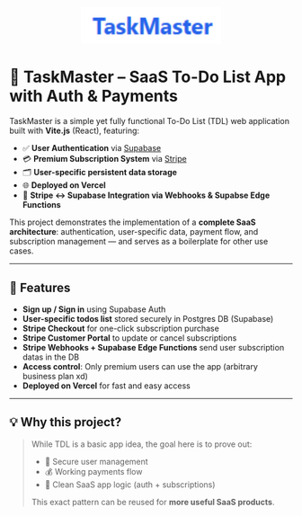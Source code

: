 <p align="center">
  <img src="TaskMasterLogo.png" alt="TaskMaster Logo" width="250"/>
</p>

# 📝 TaskMaster – SaaS To-Do List App with Auth & Payments

TaskMaster is a simple yet fully functional To-Do List (TDL) web application built with **Vite.js** (React), featuring:

- ✅ **User Authentication** via [Supabase](https://supabase.com)
- 💳 **Premium Subscription System** via [Stripe](https://stripe.com)
- 🗂️ **User-specific persistent data storage**
- 🌐 **Deployed on Vercel**
- 🔁 **Stripe ↔ Supabase Integration via Webhooks & Supabse Edge Functions**

This project demonstrates the implementation of a **complete SaaS architecture**: authentication, user-specific data, payment flow, and subscription management — and serves as a boilerplate for other use cases.

---

## 🚀 Features

- **Sign up / Sign in** using Supabase Auth
- **User-specific todos list** stored securely in Postgres DB (Supabase)
- **Stripe Checkout** for one-click subscription purchase
- **Stripe Customer Portal** to update or cancel subscriptions
- **Stripe Webhooks + Supabase Edge Functions** send user subscription datas in the DB
- **Access control**: Only premium users can use the app (arbitrary business plan xd)
- **Deployed on Vercel** for fast and easy access

---

## 💡 Why this project?

> While TDL is a basic app idea, the goal here is to prove out:
> 
> - 🔐 Secure user management  
> - 💰 Working payments flow  
> - 🧠 Clean SaaS app logic (auth + subscriptions)
>
> This exact pattern can be reused for **more useful SaaS products**.
